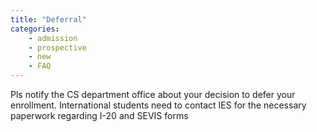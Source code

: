 ```yaml
---
title: "Deferral"
categories:
    - admission
    - prospective
    - new
    - FAQ
---
```

Pls notify the CS department office about your decision to defer your enrollment.
                            International students need to contact IES for the necessary paperwork regarding I-20 and
                            SEVIS forms